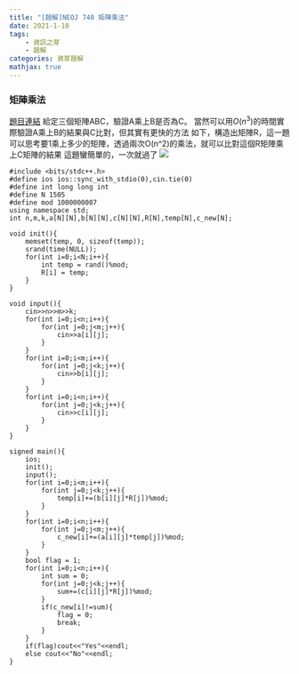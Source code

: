 ```yaml
---
title: "[題解]NEOJ 740 矩陣乘法"
date: 2021-1-10
tags: 
    - 資訊之芽
    - 題解
categories: 資芽題解
mathjax: true
---
```


### 矩陣乘法
<!--more-->
[題目連結](https://neoj.sprout.tw/problem/740/)
給定三個矩陣ABC，驗證A乘上B是否為C。
當然可以用$O(n^3)$的時間實際驗證A乘上B的結果與C比對，但其實有更快的方法
如下，構造出矩陣R，這一題可以思考要1乘上多少的矩陣，透過兩次O(n^2)的乘法，就可以比對這個R矩陣乘上C矩陣的結果
這題蠻簡單的，一次就過了
![](https://i.imgur.com/LvdbXi8.png)

```cpp=
#include <bits/stdc++.h>
#define ios ios::sync_with_stdio(0),cin.tie(0)
#define int long long int
#define N 1505
#define mod 1000000007
using namespace std;
int n,m,k,a[N][N],b[N][N],c[N][N],R[N],temp[N],c_new[N];

void init(){
    memset(temp, 0, sizeof(temp));
    srand(time(NULL));
    for(int i=0;i<N;i++){
        int temp = rand()%mod;
        R[i] = temp;
    }
}

void input(){
    cin>>n>>m>>k;
    for(int i=0;i<n;i++){
        for(int j=0;j<m;j++){
            cin>>a[i][j];
        }
    }
    for(int i=0;i<m;i++){
        for(int j=0;j<k;j++){
            cin>>b[i][j];
        }
    }
    for(int i=0;i<n;i++){
        for(int j=0;j<k;j++){
            cin>>c[i][j];
        }
    }
}

signed main(){
    ios;
    init();
    input();
    for(int i=0;i<m;i++){
        for(int j=0;j<k;j++){
            temp[i]+=(b[i][j]*R[j])%mod;
        }
    }
    for(int i=0;i<n;i++){
        for(int j=0;j<m;j++){
            c_new[i]+=(a[i][j]*temp[j])%mod;
        }
    }
    bool flag = 1;
    for(int i=0;i<n;i++){
        int sum = 0;
        for(int j=0;j<k;j++){
            sum+=(c[i][j]*R[j])%mod;
        }
        if(c_new[i]!=sum){
            flag = 0;
            break;
        }
    }
    if(flag)cout<<"Yes"<<endl;
    else cout<<"No"<<endl;
}
```
